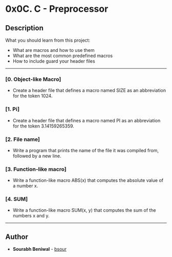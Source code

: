# 0x0C. C - Preprocessor

## Description
What you should learn from this project:

* What are macros and how to use them
* What are the most common predefined macros
* How to include guard your header files

---

### [0. Object-like Macro]
* Create a header file that defines a macro named SIZE as an abbreviation for the token 1024.


### [1. Pi]
* Create a header file that defines a macro named PI as an abbreviation for the token 3.14159265359.


### [2. File name]
* Write a program that prints the name of the file it was compiled from, followed by a new line.


### [3. Function-like macro]
* Write a function-like macro ABS(x) that computes the absolute value of a number x.


### [4. SUM]
* Write a function-like macro SUM(x, y) that computes the sum of the numbers x and y.

---

## Author
* **Sourabh Beniwal** - [bsour](https://github.com/bsour)